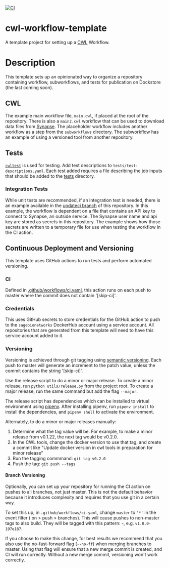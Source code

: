 [![CI](https://github.com/Sage-Bionetworks-Workflows/cwl-workflow-template/actions/workflows/ci.yaml/badge.svg)](https://github.com/Sage-Bionetworks-Workflows/cwl-workflow-template/actions/workflows/ci.yaml)

# cwl-workflow-template
A template project for setting up a [CWL](https://www.commonwl.org/) Workflow.

# Description

This template sets up an opinionated way to organize a repository containing
workflow, subworkflows, and tests for publication on Dockstore (the last coming soon).

## CWL

The example main workflow file, `main.cwl`, if placed at the root of the
repository. There is also a `main2.cwl` workflow that can be used to download 
data files from [Synapse](https://www.synapse.org/). The placeholder workflow includes another workflow as a step from
the `subworkflows` directory. The subworkflow has an example of using a
versioned tool from another repository.

## Tests

[`cwltest`](https://github.com/common-workflow-language/cwltest) is used for
testing. Add test descriptions to `tests/test-descriptions.yaml`. Each test
added requires a file describing the job inputs that should be added to the
[tests](tests) directory.

### Integration Tests
While unit tests are recommended, if an integration test is needed, there is an
example available in the [updateci branch](https://github.com/Sage-Bionetworks-Workflows/cwl-workflow-template/tree/updateci) of this repository.
In this example, the workflow is dependent on a file that contains an API key to
connect to Synapse, an outside service. The Synapse user name and api key are
stored as secrets in this repository. The example shows how those secrets are
written to a temporary file for use when testing the workflow in the CI action.

## Continuous Deployment and Versioning

This template uses GitHub actions to run tests and perform automated versioning.

### CI
Defined in [.github/workflows/ci.yaml](.github/workflows/ci.yaml), this action
runs on each push to master where the commit does not contain '[skip-ci]'.

### Credentials

This uses GitHub secrets to store credentials for the GitHub action to push to
the `sagebionetworks` DockerHub account using a service account. All repositories
that are generated from this template will need to have this service account
added to it.

### Versioning
Versioning is achieved through git tagging using
[semantic versioning](https://semver.org/). Each push to master will generate an
increment to the patch value, unless the commit contains the string '[skip-ci]'.

Use the release script to do a minor or major release. 
To create a minor release, run `python utils/release.py` from the project root.
To create a major release, run the same command but add the flag `--major`.

The release script has dependencies which can be installed to virtual
environment using [pipenv](https://pipenv.pypa.io/en/latest/). After installing
pipenv, run `pipenv install` to install the dependencies, and `pipenv shell`
to activate the environment.

Alternately, to do a minor or major releases manually:
1. Determine what the tag value will be. For example, to make a minor release from v0.1.22, the next tag would be v0.2.0.
1. In the CWL tools, change the docker version to use that tag, and create a commit like "Update docker version in cwl tools in preparation for minor release"
1. Run the tagging commmand: `git tag v0.2.0`
1. Push the tag: `git push --tags`

#### Branch Versioning
Optionally, you can set up your repository for running the CI action on pushes
to all branches, not just master. This is not the default behavior because it
introduces complexity and requires that you use git in a certain way.

To set this up, in `.github/workflows/ci.yaml`, change `master` to `'*'` in the
event filter ( on > push > branches). This will cause pushes to non-master tags
to also build. They will be tagged with this pattern: <semver>-<git-short-sha>,
e.g. `v1.0.0-197e187`.

If you choose to make this change, for best results we recommend that you also
use the no-fast-forward flag (`--no-ff`) when merging branches to master. Using
that flag will ensure that a new merge commit is created, and CI will run
correctly. Without a new merge commit, versioning won't work correctly.
